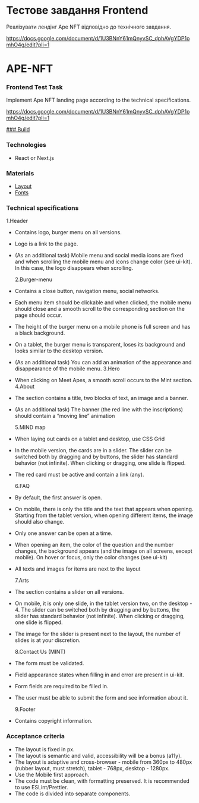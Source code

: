 # Тестове завдання Frontend

Реалізувати лендінг Ape NFT відповідно до технічного завдання.

https://docs.google.com/document/d/1U3BNnY61mQnyvSC_dphAVgYDP1omhO4g/edit?pli=1

# APE-NFT

### Frontend Test Task

Implement Ape NFT landing page according to the technical specifications.

https://docs.google.com/document/d/1U3BNnY61mQnyvSC_dphAVgYDP1omhO4g/edit?pli=1

[### Build](https://ape-nft-react.netlify.app/)

### Technologies

- React or Next.js

### Materials

- [Layout](https://www.figma.com/file/NhwvCnRetLh4PsJY3rD2d6/Ape-NFT?type=design&node-id=51%3A952&mode=design&t=FRLZSC6KhEuOSkVs-1)
- [Fonts](https://drive.google.com/drive/folders/1n42pKMaNp9CBfmU2qcVhw4NB5AaO5b-x?usp=sharing)

### Technical specifications

1.Header

- Contains logo, burger menu on all versions.
- Logo is a link to the page.
- (As an additional task) Mobile menu and social media icons are fixed and when scrolling the mobile menu and icons change color (see ui-kit). In this case, the logo disappears when scrolling.

  2.Burger-menu

- Contains a close button, navigation menu, social networks.
- Each menu item should be clickable and when clicked, the mobile menu should close and a smooth scroll to the corresponding section on the page should occur.
- The height of the burger menu on a mobile phone is full screen and has a black background.
- On a tablet, the burger menu is transparent, loses its background and looks similar to the desktop version.
- (As an additional task) You can add an animation of the appearance and disappearance of the mobile menu.
  3.Hero
- When clicking on Meet Apes, a smooth scroll occurs to the Mint section.
  4.About
- The section contains a title, two blocks of text, an image and a banner.
- (As an additional task) The banner (the red line with the inscriptions) should contain a “moving line” animation

  5.MIND map

- When laying out cards on a tablet and desktop, use CSS Grid
- In the mobile version, the cards are in a slider. The slider can be switched both by dragging and by buttons, the slider has standard behavior (not infinite). When clicking or dragging, one slide is flipped.
- The red card must be active and contain a link (any).

  6.FAQ

- By default, the first answer is open.
- On mobile, there is only the title and the text that appears when opening. Starting from the tablet version, when opening different items, the image should also change.
- Only one answer can be open at a time.
- When opening an item, the color of the question and the number changes, the background appears (and the image on all screens, except mobile). On hover or focus, only the color changes (see ui-kit)
- All texts and images for items are next to the layout

  7.Arts

- The section contains a slider on all versions.
- On mobile, it is only one slide, in the tablet version two, on the desktop - 4. The slider can be switched both by dragging and by buttons, the slider has standard behavior (not infinite). When clicking or dragging, one slide is flipped.
- The image for the slider is present next to the layout, the number of slides is at your discretion.

  8.Contact Us (MINT)

- The form must be validated.
- Field appearance states when filling in and error are present in ui-kit.
- Form fields are required to be filled in.
- The user must be able to submit the form and see information about it.

  9.Footer

- Contains copyright information.

### Acceptance criteria

- The layout is fixed in px.
- The layout is semantic and valid, accessibility will be a bonus (а11y).
- The layout is adaptive and cross-browser - mobile from 360px to 480px (rubber layout, must stretch), tablet - 768px, desktop - 1280px.
- Use the Mobile first approach.
- The code must be clean, with formatting preserved. It is recommended to use ESLint/Prettier.
- The code is divided into separate components.
